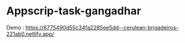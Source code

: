 # Appscrip-task-gangadhar

Demo : https://6775490d55c34fa2285ee5dd--cerulean-brigadeiros-221ab0.netlify.app/
